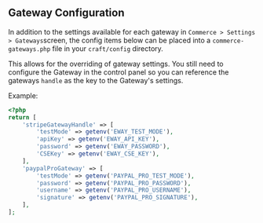
## Gateway Configuration

In addition to the settings available for each gateway in `Commerce > Settings > Gateways`screen, the config items below can be placed into a `commerce-gateways.php` file in your `craft/config` directory.


This allows for the overriding of gateway settings. You still need to configure the Gateway in the control panel so you can reference the gateways `handle` as the key to the Gateway's settings. 

Example:

```php
<?php
return [
    'stripeGatewayHandle' => [
        'testMode' => getenv('EWAY_TEST_MODE'),
        'apiKey' => getenv('EWAY_API_KEY'),
        'password' => getenv('EWAY_PASSWORD'),
        'CSEKey' => getenv('EWAY_CSE_KEY'),
    ],       
    'paypalProGateway' => [
        'testMode' => getenv('PAYPAL_PRO_TEST_MODE'),
        'password' => getenv('PAYPAL_PRO_PASSWORD'),
        'username' => getenv('PAYPAL_PRO_USERNAME'),
        'signature' => getenv('PAYPAL_PRO_SIGNATURE'),
    ],
];
```
